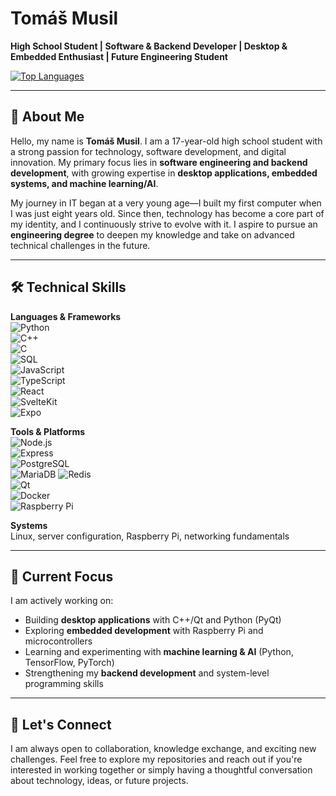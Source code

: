 # Tomáš Musil

**High School Student | Software & Backend Developer | Desktop & Embedded Enthusiast | Future Engineering Student**

[![Top Languages](https://github-readme-stats.vercel.app/api/top-langs/?username=TomasMusi&layout=compact&hide=html&theme=dark)](https://github.com/TomasMusi)  

---

## 🧠 About Me

Hello, my name is **Tomáš Musil**. I am a 17-year-old high school student with a strong passion for technology, software development, and digital innovation. My primary focus lies in **software engineering and backend development**, with growing expertise in **desktop applications, embedded systems, and machine learning/AI**.  

My journey in IT began at a very young age—I built my first computer when I was just eight years old. Since then, technology has become a core part of my identity, and I continuously strive to evolve with it. I aspire to pursue an **engineering degree** to deepen my knowledge and take on advanced technical challenges in the future.  

---

## 🛠️ Technical Skills

**Languages & Frameworks**  
![Python](https://img.shields.io/badge/-Python-3776AB?style=flat&logo=python&logoColor=fff)  
![C++](https://img.shields.io/badge/-C++-00599C?style=flat&logo=cplusplus&logoColor=fff)  
![C](https://img.shields.io/badge/-C-000?style=flat&logo=c&logoColor=fff)  
![SQL](https://img.shields.io/badge/-SQL-4479A1?style=flat&logo=postgresql&logoColor=fff)  
![JavaScript](https://img.shields.io/badge/-JavaScript-F7DF1E?style=flat&logo=javascript&logoColor=000)  
![TypeScript](https://img.shields.io/badge/-TypeScript-3178C6?style=flat&logo=typescript&logoColor=fff)  
![React](https://img.shields.io/badge/-React-61DAFB?style=flat&logo=react&logoColor=000)  
![SvelteKit](https://img.shields.io/badge/-SvelteKit-FF3E00?style=flat&logo=svelte&logoColor=fff)  
![Expo](https://img.shields.io/badge/-Expo-000020?style=flat&logo=expo&logoColor=fff)  

**Tools & Platforms**  
![Node.js](https://img.shields.io/badge/-Node.js-339933?style=flat&logo=node.js&logoColor=fff)  
![Express](https://img.shields.io/badge/-Express-000?style=flat&logo=express&logoColor=fff)  
![PostgreSQL](https://img.shields.io/badge/-PostgreSQL-336791?style=flat&logo=postgresql&logoColor=fff)  
![MariaDB](https://img.shields.io/badge/-MariaDB-003545?style=flat&logo=mariadb&logoColor=fff) 
![Redis](https://img.shields.io/badge/-Redis-DC382D?style=flat&logo=redis&logoColor=fff)  
![Qt](https://img.shields.io/badge/-Qt-41CD52?style=flat&logo=qt&logoColor=fff)  
![Docker](https://img.shields.io/badge/-Docker-2496ED?style=flat&logo=docker&logoColor=fff)  
![Raspberry Pi](https://img.shields.io/badge/-Raspberry%20Pi-C51A4A?style=flat&logo=raspberrypi&logoColor=fff)  

**Systems**  
Linux, server configuration, Raspberry Pi, networking fundamentals  

---

## 🎯 Current Focus

I am actively working on:  
- Building **desktop applications** with C++/Qt and Python (PyQt)  
- Exploring **embedded development** with Raspberry Pi and microcontrollers  
- Learning and experimenting with **machine learning & AI** (Python, TensorFlow, PyTorch)  
- Strengthening my **backend development** and system-level programming skills  

---

## 🤝 Let's Connect

I am always open to collaboration, knowledge exchange, and exciting new challenges. Feel free to explore my repositories and reach out if you're interested in working together or simply having a thoughtful conversation about technology, ideas, or future projects.  
